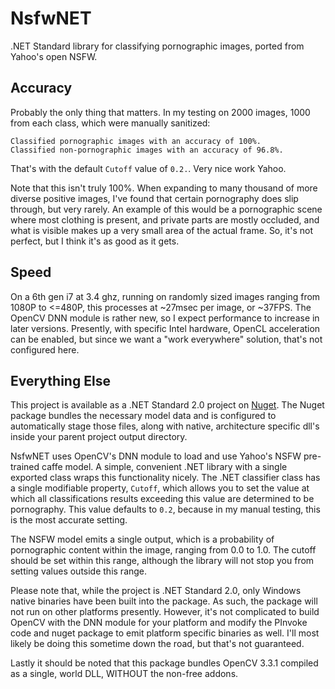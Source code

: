 # NsfwNET
.NET Standard library for classifying pornographic images, ported from Yahoo's open NSFW.

## Accuracy
Probably the only thing that matters. In my testing on 2000 images, 1000 from each class, which were manually sanitized:
```
Classified pornographic images with an accuracy of 100%.
Classified non-pornographic images with an accuracy of 96.8%.
```
That's with the default `Cutoff` value of `0.2.`. Very nice work Yahoo.

Note that this isn't truly 100%. When expanding to many thousand of more diverse positive images, I've found that certain pornography does slip through, but very rarely. An example of this would be a pornographic scene where most clothing is present, and private parts are mostly occluded, and what is visible makes up a very small area of the actual frame. So, it's not perfect, but I think it's as good as it gets.

## Speed

On a 6th gen i7 at 3.4 ghz, running on randomly sized images ranging from 1080P to <=480P,  this processes at ~27msec per image, or ~37FPS. The OpenCV DNN module is rather new, so I expect performance to increase in later versions. Presently, with specific Intel hardware, OpenCL acceleration can be enabled, but since we want a "work everywhere" solution, that's not configured here.

## Everything Else

This project is available as a .NET Standard 2.0 project on [Nuget](https://www.nuget.org/packages/NsfwNET). The Nuget package bundles the necessary model data and is configured to automatically stage those files, along with native, architecture specific dll's inside your parent project output directory.

NsfwNET uses OpenCV's DNN module to load and use Yahoo's NSFW pre-trained caffe model. A simple, convenient .NET library with a single exported class wraps this functionality nicely. The .NET classifier class has a single modifiable property, `Cutoff`, which allows you to set the value at which all classifications results exceeding this value are determined to be pornography. This value defaults to `0.2`, because in my manual testing, this is the most accurate setting.

The NSFW model emits a single output, which is a probability of pornographic content within the image, ranging from 0.0 to 1.0. The cutoff should be set within this range, although the library will not stop you from setting values outside this range.

Please note that, while the project is .NET Standard 2.0, only Windows native binaries have been built into the package. As such, the package will not run on other platforms presently. However, it's not complicated to build OpenCV with the DNN module for your platform and modify the PInvoke code and nuget package to emit platform specific binaries as well. I'll most likely be doing this sometime down the road, but that's not guaranteed.

Lastly it should be noted that this package bundles OpenCV 3.3.1 compiled as a single, world DLL, WITHOUT the non-free addons.
